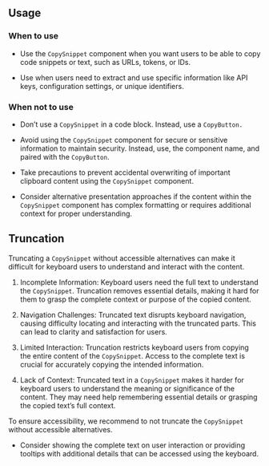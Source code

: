 ## Usage

### When to use

- Use the `CopySnippet` component when you want users to be able to copy code snippets or text, such as URLs, tokens, or IDs.

- Use when users need to extract and use specific information like API keys, configuration settings, or unique identifiers.

### When not to use

- Don’t use a `CopySnippet` in a code block. Instead, use a `CopyButton.`

- Avoid using the `CopySnippet` component for secure or sensitive information to maintain security. Instead, use, the component name, and paired with the `CopyButton`.

- Take precautions to prevent accidental overwriting of important clipboard content using the `CopySnippet` component.

- Consider alternative presentation approaches if the content within the `CopySnippet` component has complex formatting or requires additional context for proper understanding.

## Truncation

Truncating a `CopySnippet` without accessible alternatives can make it difficult for keyboard users to understand and interact with the content.

1. Incomplete Information: Keyboard users need the full text to understand the `CopySnippet`. Truncation removes essential details, making it hard for them to grasp the complete context or purpose of the copied content.

2. Navigation Challenges: Truncated text disrupts keyboard navigation, causing difficulty locating and interacting with the truncated parts. This can lead to clarity and satisfaction for users.

3. Limited Interaction: Truncation restricts keyboard users from copying the entire content of the `CopySnippet`. Access to the complete text is crucial for accurately copying the intended information.

4. Lack of Context: Truncated text in a `CopySnippet` makes it harder for keyboard users to understand the meaning or significance of the content. They may need help remembering essential details or grasping the copied text’s full context.

To ensure accessibility, we recommend to not truncate the `CopySnippet` without accessible alternatives.

- Consider showing the complete text on user interaction or providing tooltips with additional details that can be accessed using the keyboard.

